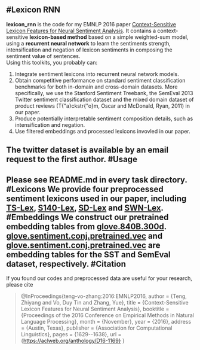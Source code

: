 #Lexicon RNN
---
**lexicon_rnn** is the code for my EMNLP 2016 paper [Context-Sensitive Lexicon Features for Neural Sentiment Analysis](https://aclweb.org/anthology/D16-1169). 
It contains a context-sensitive **lexicon-based method** based on a simple weighted-sum model, using a  **recurrent  neural  network**  to  learn  the  sentiments strength,  intensification and negation of  lexicon  sentiments  in  composing  the  sentiment value of sentences.  
Using this toolkits, you probably can:  
1. Integrate sentiment lexicons into recurrent neural network models.
2. Obtain competitive performance on standard sentiment classification benchmarks for both in-domain and cross-domain datasets. More specifically, we use the Stanford Sentiment Treebank, the SemEval 2013 Twitter sentiment classification dataset and  the mixed domain dataset of product reviews (T{\"a}ckstr{\"o}m, Oscar and McDonald, Ryan, 2011) in our paper.
3. Produce potentially interpretable sentiment composition details, such as intensification and negation. 
4. Use filtered embeddings and processed lexicons invovled in our paper. 

The twitter dataset is available by an email request to the first author. 
#Usage
---
Please see README.md in every task directory. 
#Lexicons 
We provide four preprocessed sentiment lexicons used in our paper, including [TS-Lex](./lexicons/sspe.lex2), [S140-Lex](./lexicons/sentiment140.lex), [SD-Lex](./lexicons/stanford.tree.lexicon) and [SWN-Lex](./lexicons/sentiwordnet.lex). 
#Embeddings
We construct our pretrained embedding tables from [glove.840B.300d](http://nlp.stanford.edu/data/glove.840B.300d.zip).
[glove.sentiment.conj.pretrained.vec](./embeddings/glove.sentiment.conj.pretrained.vec) and [glove.sentiment.conj.pretrained.vec](./embeddings/glove.sentiment.conj.pretrained.vec) are embedding tables for the SST and SemEval dataset, respectively. 
#Citation
---
If you found our codes and preprocessed data are useful for your research, please cite
>@InProceedings{teng-vo-zhang:2016:EMNLP2016,
>  author    = {Teng, Zhiyang  and  Vo, Duy Tin  and  Zhang, Yue},
>  title     = {Context-Sensitive Lexicon Features for Neural Sentiment Analysis},
>  booktitle = {Proceedings of the 2016 Conference on Empirical Methods in Natural Language Processing},
>  month     = {November},
>  year      = {2016},
>  address   = {Austin, Texas},
>  publisher = {Association for Computational Linguistics},
>  pages     = {1629--1638},
>  url       = {https://aclweb.org/anthology/D16-1169}
>}
